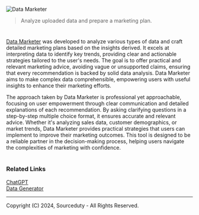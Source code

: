 ![Data Marketer](https://github.com/user-attachments/assets/554d953a-cbb0-487e-806b-c6d4324026be)

> Analyze uploaded data and prepare a marketing plan.

#

[Data Marketer](https://chatgpt.com/g/g-kicZYQNOP-data-marketer) was developed to analyze various types of data and craft detailed marketing plans based on the insights derived. It excels at interpreting data to identify key trends, providing clear and actionable strategies tailored to the user's needs. The goal is to offer practical and relevant marketing advice, avoiding vague or unsupported claims, ensuring that every recommendation is backed by solid data analysis. Data Marketer aims to make complex data comprehensible, empowering users with useful insights to enhance their marketing efforts.

The approach taken by Data Marketer is professional yet approachable, focusing on user empowerment through clear communication and detailed explanations of each recommendation. By asking clarifying questions in a step-by-step multiple choice format, it ensures accurate and relevant advice. Whether it's analyzing sales data, customer demographics, or market trends, Data Marketer provides practical strategies that users can implement to improve their marketing outcomes. This tool is designed to be a reliable partner in the decision-making process, helping users navigate the complexities of marketing with confidence.

#
### Related Links

[ChatGPT](https://github.com/sourceduty/ChatGPT)
<br>
[Data Generator](https://chat.openai.com/g/g-z6S0qcei3-data-generator)

***
Copyright (C) 2024, Sourceduty - All Rights Reserved.
